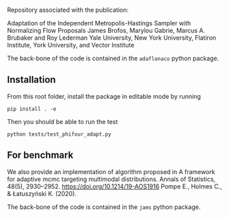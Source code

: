Repository associated with the publication:

 Adaptation of the Independent Metropolis-Hastings Sampler with Normalizing Flow Proposals
 James Brofos, Marylou Gabrie, Marcus A. Brubaker and Roy Lederman 
 Yale University, New York University, Flatiron Institute, York University, and  Vector Institute 


The back-bone of the code is contained in the ``adaflonaco`` python package. 

## Installation

From this root folder, install the package in editable mode by running
```
pip install . -e
```

Then you should be able to run the test
```
python tests/test_phifour_adapt.py
```

## For benchmark

We also provide an implementation of algorithm proposed in 
A framework for adaptive mcmc targeting multimodal distributions. Annals of Statistics, 48(5), 2930–2952. https://doi.org/10.1214/19-AOS1916
Pompe E., Holmes C., & Łatuszyński K. (2020). 

The back-bone of the code is contained in the ``jams`` python package. 

